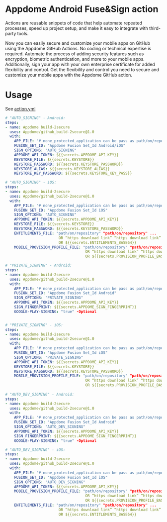 # Appdome Android Fuse&Sign action

Actions are reusable snippets of code that help automate repeated processes, speed up project setup, and make it easy to integrate with third-party tools.

Now you can easily secure and customize your mobile apps on GitHub using the Appdome GitHub Actions. No coding or technical expertise is required. Automate the process of adding security features such as encryption, biometric authentication, and more to your mobile apps. Additionally, sign your app with your own enterprise certificate for added flexibility and control. Get the flexibility and control you need to secure and customize your mobile apps with the Appdome GitHub action.


# Usage

See [action.yml](action.yml)

```yaml
# "AUTO_SIGNING" - Android:
steps:
- name: Appdome build-2secure
  uses: Appdome/github_build-2secure@1.0
  with:
    APP_FILE: "# none_protected_application can be pass as path/on/repository OR https://download_link"
    FUSION_SET_ID: "Appdome Fusion Set_Id Android/iOS"
    SIGN_OPTIONS: "AUTO_SIGNING"
    APPDOME_API_TOKEN: ${{secrets.APPDOME_API_KEY}}
    KEYSTORE_FILE: ${{secrets.KEYSTORE}}
    KEYSTORE_PASSWORD: ${{secrets.KEYSTORE_PASSWORD}}
    KEYSTORE_ALIAS: ${{secrets.KEYSTORE_ALIAS}}
    KEYSTORE_KEY_PASSWORD: ${{secrets.KEYSTORE_KEY_PASS}}

# "AUTO_SIGNING" - iOS:
steps:
- name: Appdome build-2secure
  uses: Appdome/github_build-2secure@1.0
  with:
    APP_FILE: "# none_protected_application can be pass as path/on/repository OR https://download_link"
    FUSION_SET_ID: "Appdome Fusion Set_Id iOS"
    SIGN_OPTIONS: "AUTO_SIGNING"
    APPDOME_API_TOKEN: ${{secrets.APPDOME_API_KEY}}
    KEYSTORE_FILE: ${{secrets.KEYSTORE}}
    KEYSTORE_PASSWORD: ${{secrets.KEYSTORE_PASSWORD}}
    ENTITLEMENTS_FILE: "path/on/repository" "path/on/repository" ... 
                        OR “https download link” “https download link” ....
                        OR ${{secrets.ENTITLEMENTS_BASE64}}
    MOBILE_PROVISION_PROFILE_FILE: "path/on/repository" "path/on/repository" ...
                                    OR “https download link” “https download link” ....
                                    OR ${{secrets.PROVISION_PROFILE_BASE64}}

# "PRIVATE_SIGNING" - Android:
steps:
- name: Appdome build-2secure
  uses: Appdome/github_build-2secure@1.0
  with:
    APP_FILE: "# none_protected_application can be pass as path/on/repository OR https://download_link"
    FUSION_SET_ID: "Appdome Fusion Set_Id Android"
    SIGN_OPTIONS: "PRIVATE_SIGNING"
    APPDOME_API_TOKEN: ${{secrets.APPDOME_API_KEY}}
    SIGN_FINGERPRINT: ${{secrets.APPDOME_SIGN_FINGERPRINT}}
    GOOGLE-PLAY-SIGNING: "true" -Optional


# "PRIVATE_SIGNING" - iOS:
steps:
- name: Appdome build-2secure
  uses: Appdome/github_build-2secure@1.0
  with:
    APP_FILE: "# none_protected_application can be pass as path/on/repository OR https://download_link"
    FUSION_SET_ID: "Appdome Fusion Set_Id iOS"
    SIGN_OPTIONS: "PRIVATE_SIGNING"
    APPDOME_API_TOKEN: ${{secrets.APPDOME_API_KEY}}
    KEYSTORE_FILE: ${{secrets.KEYSTORE}}
    KEYSTORE_PASSWORD: ${{secrets.KEYSTORE_PASSWORD}}
    MOBILE_PROVISION_PROFILE_FILE: "path/on/repository" "path/on/repository" ...
                                    OR “https download link” “https download link” ....
                                    OR ${{secrets.PROVISION_PROFILE_BASE64}}
                                    
# "AUTO_DEV_SIGNING" - Android:
steps:
- name: Appdome build-2secure
  uses: Appdome/github_build-2secure@1.0
  with:
    APP_FILE: "# none_protected_application can be pass as path/on/repository OR https://download_link"
    FUSION_SET_ID: "Appdome Fusion Set_Id Android"
    SIGN_OPTIONS: "AUTO_DEV_SIGNING"
    APPDOME_API_TOKEN: ${{secrets.APPDOME_API_KEY}}
    SIGN_FINGERPRINT: ${{secrets.APPDOME_SIGN_FINGERPRINT}}
    GOOGLE-PLAY-SIGNING: "true" -Optional

# "AUTO_DEV_SIGNING" - iOS:
steps:
- name: Appdome build-2secure
  uses: Appdome/github_build-2secure@1.0
  with:
    APP_FILE: "# none_protected_application can be pass as path/on/repository OR https://download_link"
    FUSION_SET_ID: "Appdome Fusion Set_Id iOS"
    SIGN_OPTIONS: "AUTO_DEV_SIGNING"
    APPDOME_API_TOKEN: ${{secrets.APPDOME_API_KEY}}
    MOBILE_PROVISION_PROFILE_FILE: "path/on/repository" "path/on/repository" ...
                                    OR “https download link” “https download link” ....
                                    OR ${{secrets.PROVISION_PROFILE_BASE64}}
    ENTITLEMENTS_FILE: "path/on/repository" "path/on/repository" ... 
                        OR “https download link” “https download link” ....
                        OR ${{secrets.ENTITLEMENTS_BASE64}}
```
